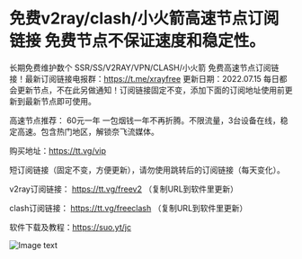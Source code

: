 # 免费v2ray/clash/小火箭高速节点订阅链接 免费节点不保证速度和稳定性。
长期免费维护数个 SSR/SS/V2RAY/VPN/CLASH/小火箭 免费高速节点订阅链接！最新订阅链接电报群：https://t.me/xrayfree
更新日期：2022.07.15 每日都会更新节点，不在此另做通知！订阅链接固定不变，添加下面的订阅地址使用前更新到最新节点即可使用。

高速节点推荐：
60元一年 一包烟钱一年不再折腾。不限流量，3台设备在线，稳定高速。包含热门地区，解锁奈飞流媒体。

购买地址：https://tt.vg/vip

短订阅链接（固定不变，方便更新），请勿使用跳转后的订阅链接（每天变化）。

v2ray订阅链接：
https://tt.vg/freev2 （复制URL到软件里更新）

clash订阅链接：
https://tt.vg/freeclash （复制URL到软件里更新）


软件下载及教程：https://suo.yt/jc

![Image text](https://github.com/xrayfree/free-ssr-ss-v2ray-vpn-clash/blob/main/TT.jpg)


